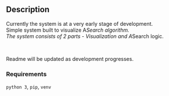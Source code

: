 ## Description
Currently the system is at a very early stage of development. <br />
Simple system built to visualize A*Search algorithm. <br />
The system consists of 2 parts - Visualization and A*Search logic.

<br />

Readme will be updated as development progresses.

### Requirements
`python 3`, `pip`, `venv`
